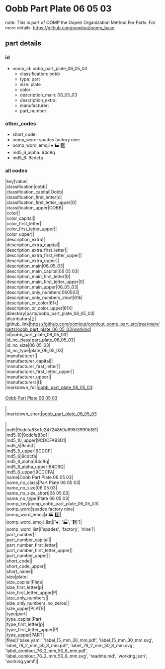 # Oobb Part Plate 06 05 03  

note: This is part of OOMP the Oopen Organization Method For Parts. For more details: https://github.com/oomlout/oomp_base

##  part details





### id
* oomp_id: oobb_part_plate_06_05_03
  * classification: oobb
  * type: part
  * size: plate
  * color: 
  * description_main: 06_05_03
  * description_extra: 
  * manufacturer: 
  * part_number: 

### other_codes
* short_code: 
* oomp_word: spades factory nine
* oomp_word_emoji :spades: :factory: :nine:
* md5_6_alpha: 64c8q
* md5_6: 9cdcfa

### all codes 
|key|value|  
|classification|oobb|  
|classification_capital|Oobb|  
|classification_first_letter|o|  
|classification_first_letter_upper|O|  
|classification_upper|OOBB|  
|color||  
|color_capital||  
|color_first_letter||  
|color_first_letter_upper||  
|color_upper||  
|description_extra||  
|description_extra_capital||  
|description_extra_first_letter||  
|description_extra_first_letter_upper||  
|description_extra_upper||  
|description_main|06_05_03|  
|description_main_capital|06 05 03|  
|description_main_first_letter|0|  
|description_main_first_letter_upper|0|  
|description_main_upper|06_05_03|  
|description_only_numbers|060503|  
|description_only_numbers_short|61k|  
|description_or_color|61k|  
|description_or_color_upper|61K|  
|directory|parts/oobb_part_plate_06_05_03|  
|distributors|[]|  
|github_link|https://github.com/oomlout/oomlout_oomp_part_src/tree/main/parts/oobb_part_plate_06_05_03/working|  
|id|oobb_part_plate_06_05_03|  
|id_no_class|part_plate_06_05_03|  
|id_no_size|06_05_03|  
|id_no_type|plate_06_05_03|  
|manufacturer||  
|manufacturer_capital||  
|manufacturer_first_letter||  
|manufacturer_first_letter_upper||  
|manufacturer_upper||  
|manufacturers|[]|  
|markdown_full|[oobb_part_plate_06_05_03](https://github.com/oomlout/oomlout_oomp_part_src/tree/main/parts/oobb_part_plate_06_05_03/working)<br>[](https://github.com/oomlout/oomlout_oomp_part_src/tree/main/parts/oobb_part_plate_06_05_03/working)<br>[Oobb Part Plate 06 05 03](https://github.com/oomlout/oomlout_oomp_part_src/tree/main/parts/oobb_part_plate_06_05_03/working)<br><br>|  
|markdown_short|[oobb_part_plate_06_05_03](https://github.com/oomlout/oomlout_oomp_part_src/tree/main/parts/oobb_part_plate_06_05_03/working)<br><br>|  
|md5|9cdcfa83d1c24724850a695f3990b181|  
|md5_10|9cdcfa83d1|  
|md5_10_upper|9CDCFA83D1|  
|md5_5|9cdcf|  
|md5_5_upper|9CDCF|  
|md5_6|9cdcfa|  
|md5_6_alpha|64c8q|  
|md5_6_alpha_upper|64C8Q|  
|md5_6_upper|9CDCFA|  
|name|Oobb Part Plate 06 05 03|  
|name_no_class|Part Plate 06 05 03|  
|name_no_size|06 05 03|  
|name_no_size_short|06 05 03|  
|name_no_type|Plate 06 05 03|  
|oomp_key|oomp_oobb_part_plate_06_05_03|  
|oomp_word|spades factory nine|  
|oomp_word_emoji|:spades: :factory: :nine:|  
|oomp_word_emoji_list|[':spades:', ':factory:', ':nine:']|  
|oomp_word_list|['spades', 'factory', 'nine']|  
|part_number||  
|part_number_capital||  
|part_number_first_letter||  
|part_number_first_letter_upper||  
|part_number_upper||  
|short_code||  
|short_code_upper||  
|short_name||  
|size|plate|  
|size_capital|Plate|  
|size_first_letter|p|  
|size_first_letter_upper|P|  
|size_only_numbers||  
|size_only_numbers_no_zeros||  
|size_upper|PLATE|  
|type|part|  
|type_capital|Part|  
|type_first_letter|p|  
|type_first_letter_upper|P|  
|type_upper|PART|  
|files|['base.yaml', 'label_15_mm_30_mm.pdf', 'label_15_mm_30_mm.svg', 'label_76_2_mm_50_8_mm.pdf', 'label_76_2_mm_50_8_mm.svg', 'label_oomlout_76_2_mm_50_8_mm.pdf', 'label_oomlout_76_2_mm_50_8_mm.svg', 'readme.md', 'working.json', 'working.yaml']|  

